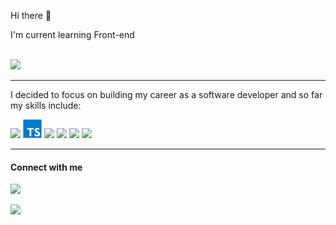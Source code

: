 


Hi there 👋

<span >I'm current learning Front-end</span>
<br>
<br>

<div  align="left">
  <img  height="150em" src="https://github-readme-stats.vercel.app/api?username=phpaulohenrique&count_private=true&show_icons=true&theme=github_dark"/>
  
</div>


--- 

<div align="left">
  
  <p font-size="100px">I decided to focus on building my career as a software developer and so far my skills include:<p>
  
  <img width="30px" src="https://cdn.jsdelivr.net/gh/devicons/devicon/icons/javascript/javascript-plain.svg" />
  <img width="30px" src="https://github.com/devicons/devicon/blob/v2.15.1/icons/typescript/typescript-original.svg" />
  <img width="30px"  src="https://cdn.jsdelivr.net/gh/devicons/devicon/icons/css3/css3-plain.svg" />
  <img width="30px" src="https://cdn.jsdelivr.net/gh/devicons/devicon/icons/html5/html5-plain.svg" />
  <img width="30px" src="https://cdn.jsdelivr.net/gh/devicons/devicon/icons/nextjs/nextjs-original.svg" />
  <img width="30px" src="https://cdn.jsdelivr.net/gh/devicons/devicon/icons/react/react-original.svg" />
  
  <!-- <img width="30px" src="https://cdn.jsdelivr.net/gh/devicons/devicon/icons/sass/sass-original.svg" /> -->
  <!-- <img width="30px" src="https://cdn.jsdelivr.net/gh/devicons/devicon/icons/tailwindcss/tailwindcss-plain.svg"  /> -->
  
<!--   <img width="30px" src="https://cdn.jsdelivr.net/gh/devicons/devicon/icons/firebase/firebase-plain.svg"  /> -->
<!--   <img width="30px" src="https://cdn.jsdelivr.net/gh/devicons/devicon/icons/figma/figma-original.svg"  /> -->
<!--   <img width="30px" src="https://cdn.jsdelivr.net/gh/devicons/devicon/icons/git/git-original.svg"   /> -->
<!--   <img width="30px" src="https://cdn.jsdelivr.net/gh/devicons/devicon/icons/github/github-original.svg"    /> -->
  
          
  
  

</div>

---

<h4>Connect with me</h4>

<div align="left">
  
 <a    href="https://www.linkedin.com/in/paulo-henrique-857965187/" target="_blank"><img height="25px" src="https://img.shields.io/badge/-Linkedin-066CCA?style=for-the-badge&logo=Linkedin&logoColor=FFF" target="_blank"/></a>

  <a   href="https://www.instagram.com/ph_paulohmelo/" target="_blank"><img height="25px"  src="https://img.shields.io/badge/-instagram-066CCA?style=for-the-badge&logo=instagram&logoColor=FFF" target="_blank"/></a>
  
</div>
  

  
  
  
  
